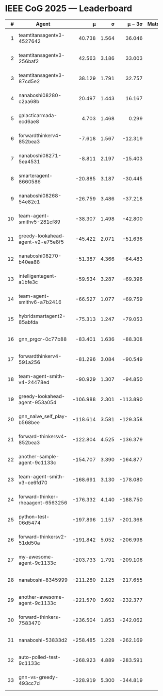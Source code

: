 # IEEE CoG 2025 — Leaderboard

| # | Agent | μ | σ | μ − 3σ | Matches | Updated |
|---:|---|---:|---:|---:|---:|---|
| 1 | teamtitansagentv3-4527642 | 40.738 | 1.564 | 36.046 | 700 | 2025-09-01 02:17 |
| 2 | teamtitansagentv3-256baf2 | 42.563 | 3.186 | 33.003 | 760 | 2025-09-01 02:17 |
| 3 | teamtitansagentv3-87cd5e2 | 38.129 | 1.791 | 32.757 | 780 | 2025-09-01 02:17 |
| 4 | nanaboshi08280-c2aa68b | 20.497 | 1.443 | 16.167 | 780 | 2025-09-01 02:17 |
| 5 | galacticarmada-ecd6ae8 | 4.703 | 1.468 | 0.299 | 840 | 2025-09-01 02:17 |
| 6 | forwardthinkerv4-852bea3 | -7.618 | 1.567 | -12.319 | 751 | 2025-09-01 02:17 |
| 7 | nanaboshi08271-5ea4531 | -8.811 | 2.197 | -15.403 | 760 | 2025-09-01 02:17 |
| 8 | smarteragent-8660586 | -20.885 | 3.187 | -30.445 | 565 | 2025-09-01 02:17 |
| 9 | nanaboshi08268-54e82c1 | -26.759 | 3.486 | -37.218 | 980 | 2025-09-01 02:17 |
| 10 | team-agent-smithv5-281cf89 | -38.307 | 1.498 | -42.800 | 820 | 2025-09-01 02:17 |
| 11 | greedy-lookahead-agent-v2-e75e8f5 | -45.422 | 2.071 | -51.636 | 950 | 2025-09-01 02:17 |
| 12 | nanaboshi08270-b40ea88 | -51.387 | 4.366 | -64.483 | 860 | 2025-09-01 02:17 |
| 13 | intelligentagent-a1bfe3c | -59.534 | 3.287 | -69.396 | 671 | 2025-09-01 02:17 |
| 14 | team-agent-smithv6-a7b2416 | -66.527 | 1.077 | -69.759 | 960 | 2025-09-01 02:17 |
| 15 | hybridsmartagent2-85abfda | -75.313 | 1.247 | -79.053 | 687 | 2025-09-01 02:17 |
| 16 | gnn_prgcr-0c77b88 | -83.401 | 1.636 | -88.308 | 720 | 2025-09-01 02:17 |
| 17 | forwardthinkerv4-591a256 | -81.296 | 3.084 | -90.549 | 620 | 2025-09-01 02:17 |
| 18 | team-agent-smith-v4-24478ed | -90.929 | 1.307 | -94.850 | 700 | 2025-09-01 02:17 |
| 19 | greedy-lookahead-agent-953a054 | -106.988 | 2.301 | -113.890 | 830 | 2025-09-01 02:17 |
| 20 | gnn_naive_self_play-b568bee | -118.614 | 3.581 | -129.358 | 340 | 2025-09-01 02:17 |
| 21 | forward-thinkersv4-852bea3 | -122.804 | 4.525 | -136.379 | 460 | 2025-09-01 02:17 |
| 22 | another-sample-agent-9c1133c | -154.707 | 3.390 | -164.877 | 740 | 2025-09-01 02:17 |
| 23 | team-agent-smith-v3-ce6fd70 | -168.691 | 3.130 | -178.080 | 620 | 2025-09-01 02:17 |
| 24 | forward-thinker-rheaagent-6563256 | -176.332 | 4.140 | -188.750 | 840 | 2025-09-01 02:17 |
| 25 | python-test-06d5474 | -197.896 | 1.157 | -201.368 | 600 | 2025-09-01 02:17 |
| 26 | forward-thinkersv2-51dd50a | -191.842 | 5.052 | -206.998 | 520 | 2025-09-01 02:17 |
| 27 | my-awesome-agent-9c1133c | -203.733 | 1.791 | -209.106 | 860 | 2025-09-01 02:17 |
| 28 | nanaboshi-8345999 | -211.280 | 2.125 | -217.655 | 620 | 2025-09-01 02:17 |
| 29 | another-awesome-agent-9c1133c | -221.570 | 3.602 | -232.377 | 900 | 2025-09-01 02:17 |
| 30 | forward-thinkers-7583470 | -236.504 | 1.853 | -242.062 | 700 | 2025-09-01 02:17 |
| 31 | nanaboshi-53833d2 | -258.485 | 1.228 | -262.169 | 780 | 2025-09-01 02:17 |
| 32 | auto-polled-test-9c1133c | -268.923 | 4.889 | -283.591 | 940 | 2025-09-01 02:17 |
| 33 | gnn-vs-greedy-493cc7d | -328.919 | 5.300 | -344.819 | 720 | 2025-09-01 02:17 |
